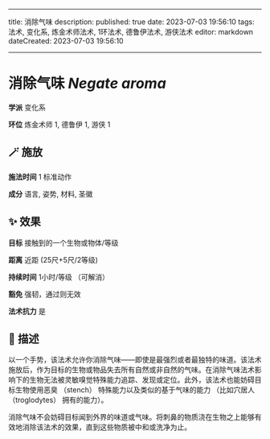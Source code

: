
---
title: 消除气味
description: 
published: true
date: 2023-07-03 19:56:10
tags: 法术, 变化系, 炼金术师法术, 1环法术, 德鲁伊法术, 游侠法术
editor: markdown
dateCreated: 2023-07-03 19:56:10

---

# **消除气味** *Negate aroma*

**学派** 变化系 

**环位** 炼金术师 1, 德鲁伊 1, 游侠 1

## 🪄 施放

**施法时间** 1 标准动作

**成分** 语言, 姿势, 材料, 圣徽

## ✨ 效果 

**目标** 接触到的一个生物或物体/等级 

**距离** 近距 (25尺+5尺/2等级)  

**持续时间** 1小时/等级 （可解消） 

**豁免** 强韧，通过则无效

**法术抗力** 是

## 📖 描述

以一个手势，该法术允许你消除气味——即使是最强烈或者最独特的味道。该法术施放后，作为目标的生物或物品失去所有自然或非自然的气味。在消除气味法术影响下的生物无法被灵敏嗅觉特殊能力追踪、发现或定位。此外，该法术也能妨碍目标生物使用恶臭 （stench） 特殊能力以及类似的基于气味的能力 （比如穴居人 （troglodytes） 拥有的能力）。

消除气味不会妨碍目标闻到外界的味道或气味。将刺鼻的物质浇在生物之上能够有效地消除该法术的效果，直到这些物质被中和或洗净为止。
    